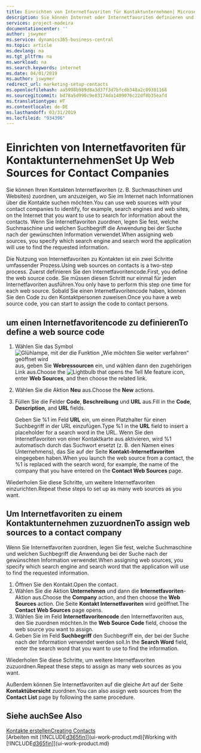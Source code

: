 ```yaml
---
title: Einrichten von Internetfavoriten für Kontaktunternehmen| Microsoft Docs
description: Sie können Internet oder Internetfavoriten definieren und diese einem Kontaktunternehmen zuordnen, die Ihnen helfen, zu identifizieren, wie Sie nach Informationen über die Kontakte suchen möchten.
services: project-madeira
documentationcenter: ''
author: jswymer
ms.service: dynamics365-business-central
ms.topic: article
ms.devlang: na
ms.tgt_pltfrm: na
ms.workload: na
ms.search.keywords: internet
ms.date: 04/01/2019
ms.author: jswymer
redirect_url: marketing-setup-contacts
ms.openlocfilehash: aa5998b989d8a3d37f3d7bfcdb348a2c09381168
ms.sourcegitcommit: bd78a5d990c9e83174da1409076c22df8b35eafd
ms.translationtype: HT
ms.contentlocale: de-DE
ms.lasthandoff: 03/31/2019
ms.locfileid: "934396"
---
```

# <a name="set-up-web-sources-for-contact-companies"></a><span data-ttu-id="932f4-103">Einrichten von Internetfavoriten für Kontaktunternehmen</span><span class="sxs-lookup"><span data-stu-id="932f4-103">Set Up Web Sources for Contact Companies</span></span>
<span data-ttu-id="932f4-104">Sie können Ihren Kontakten Internetfavoriten (z. B. Suchmaschinen und Websites) zuordnen, um anzuzeigen, wo Sie im Internet nach Informationen über die Kontakte suchen möchten.</span><span class="sxs-lookup"><span data-stu-id="932f4-104">You can use web sources with your contact companies to identify, for example, search engines and web sites, on the Internet that you want to use to search for information about the contacts.</span></span> <span data-ttu-id="932f4-105">Wenn Sie Internetfavoriten zuordnen, legen Sie fest, welche Suchmaschine und welchen Suchbegriff die Anwendung bei der Suche nach der gewünschten Information verwendet.</span><span class="sxs-lookup"><span data-stu-id="932f4-105">When assigning web sources, you specify which search engine and search word the application will use to find the requested information.</span></span>

<span data-ttu-id="932f4-106">Die Nutzung von Internetfavoriten zu Kontakten ist ein zwei Schritte umfassender Prozess.</span><span class="sxs-lookup"><span data-stu-id="932f4-106">Using web sources on contacts is a two-step process.</span></span> <span data-ttu-id="932f4-107">Zuerst definieren Sie den Internetfavoritencode.</span><span class="sxs-lookup"><span data-stu-id="932f4-107">First, you define the web source code.</span></span> <span data-ttu-id="932f4-108">Sie müssen diesen Schritt nur einmal für jeden Internetfavoriten ausführen.</span><span class="sxs-lookup"><span data-stu-id="932f4-108">You only have to perform this step one time for each web source.</span></span> <span data-ttu-id="932f4-109">Sobald Sie einen Internetfavoritencode haben, können Sie den Code zu den Kontaktpersonen zuweisen.</span><span class="sxs-lookup"><span data-stu-id="932f4-109">Once you have a web source code, you can start to assign the code to contact persons.</span></span>

## <a name="to-define-a-web-source-code"></a><span data-ttu-id="932f4-110">um einen Internetfavoritencode zu definieren</span><span class="sxs-lookup"><span data-stu-id="932f4-110">To define a web source code</span></span>
1. <span data-ttu-id="932f4-111">Wählen Sie das Symbol ![Glühlampe, mit der die Funktion „Wie möchten Sie weiter verfahren“ geöffnet wird](media/ui-search/search_small.png "Wie möchten Sie weiter verfahren?") aus, geben Sie **Webressourcen** ein, und wählen dann den zugehörigen Link aus.</span><span class="sxs-lookup"><span data-stu-id="932f4-111">Choose the ![Lightbulb that opens the Tell Me feature](media/ui-search/search_small.png "Tell me what you want to do") icon, enter **Web Sources**, and then choose the related link.</span></span>
2. <span data-ttu-id="932f4-112">Wählen Sie die Aktion **Neu** aus.</span><span class="sxs-lookup"><span data-stu-id="932f4-112">Choose the **New** actions.</span></span>
3. <span data-ttu-id="932f4-113">Füllen Sie die Felder **Code**, **Beschreibung** und **URL** aus.</span><span class="sxs-lookup"><span data-stu-id="932f4-113">Fill in the **Code**, **Description**, and **URL** fields.</span></span>

    <span data-ttu-id="932f4-114">Geben Sie %1 im Feld **URL** ein, um einen Platzhalter für einen Suchbegriff in der URL einzufügen.</span><span class="sxs-lookup"><span data-stu-id="932f4-114">Type %1 in the **URL** field to insert a placeholder for a search word in the URL.</span></span> <span data-ttu-id="932f4-115">Wenn Sie den Internetfavoriten von einer Kontaktkarte aus aktivieren, wird %1 automatisch durch das Suchwort ersetzt (z. B. den Namen eines Unternehmens), das Sie auf der Seite **Kontakt-Internetfavoriten** eingegeben haben.</span><span class="sxs-lookup"><span data-stu-id="932f4-115">When you launch the web source from a contact, the %1 is replaced with the search word, for example, the name of the company that you have entered on the **Contact Web Sources** page.</span></span>

<span data-ttu-id="932f4-116">Wiederholen Sie diese Schritte, um weitere Internetfavoriten einzurichten.</span><span class="sxs-lookup"><span data-stu-id="932f4-116">Repeat these steps to set up as many web sources as you want.</span></span>

## <a name="to-assign-web-sources-to-a-contact-company"></a><span data-ttu-id="932f4-117">Um Internetfavoriten zu einem Kontaktunternehmen zuzuordnen</span><span class="sxs-lookup"><span data-stu-id="932f4-117">To assign web sources to a contact company</span></span>
<span data-ttu-id="932f4-118">Wenn Sie Internetfavoriten zuordnen, legen Sie fest, welche Suchmaschine und welchen Suchbegriff die Anwendung bei der Suche nach der gewünschten Information verwendet.</span><span class="sxs-lookup"><span data-stu-id="932f4-118">When assigning web sources, you specify which search engine and search word that the application will use to find the requested information.</span></span>

1. <span data-ttu-id="932f4-119">Öffnen Sie den Kontakt.</span><span class="sxs-lookup"><span data-stu-id="932f4-119">Open the contact.</span></span>
2. <span data-ttu-id="932f4-120">Wählen Sie die Aktion **Unternehmen** und dann die **Internetfavoriten**-Aktion aus.</span><span class="sxs-lookup"><span data-stu-id="932f4-120">Choose the **Company** action, and then choose the **Web Sources** action.</span></span> <span data-ttu-id="932f4-121">Die Seite **Kontakt Internetfavoriten** wird geöffnet.</span><span class="sxs-lookup"><span data-stu-id="932f4-121">The **Contact Web Sources** page opens.</span></span>
3. <span data-ttu-id="932f4-122">Wählen Sie im Feld **Internetfavoritencode** den Internetfavoriten aus, den Sie zuordnen möchten.</span><span class="sxs-lookup"><span data-stu-id="932f4-122">In the **Web Source Code** field, choose the web source you want to assign.</span></span>
4. <span data-ttu-id="932f4-123">Geben Sie im Feld **Suchbegriff** den Suchbegriff ein, der bei der Suche nach der Information verwendet werden soll.</span><span class="sxs-lookup"><span data-stu-id="932f4-123">In the **Search Word** field, enter the search word that you want to use to find the information.</span></span>

<span data-ttu-id="932f4-124">Wiederholen Sie diese Schritte, um weitere Internetfavoriten zuzuordnen.</span><span class="sxs-lookup"><span data-stu-id="932f4-124">Repeat these steps to assign as many web sources as you want.</span></span>

<span data-ttu-id="932f4-125">Außerdem können Sie Internetfavoriten auf die gleiche Art auf der Seite **Kontaktübersicht** zuordnen.</span><span class="sxs-lookup"><span data-stu-id="932f4-125">You can also assign web sources from the **Contact List** page by following the same procedure.</span></span>

## <a name="see-also"></a><span data-ttu-id="932f4-126">Siehe auch</span><span class="sxs-lookup"><span data-stu-id="932f4-126">See Also</span></span>
[<span data-ttu-id="932f4-127">Kontakte erstellen</span><span class="sxs-lookup"><span data-stu-id="932f4-127">Creating Contacts</span></span>](marketing-create-contact-companies.md)  
<span data-ttu-id="932f4-128">[Arbeiten mit [!INCLUDE[d365fin](includes/d365fin_md.md)]](ui-work-product.md)</span><span class="sxs-lookup"><span data-stu-id="932f4-128">[Working with [!INCLUDE[d365fin](includes/d365fin_md.md)]](ui-work-product.md)</span></span>
